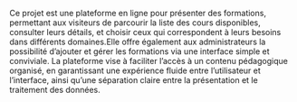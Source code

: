 Ce projet est une plateforme en ligne pour présenter des formations, permettant aux visiteurs de parcourir la liste des cours disponibles, consulter leurs détails, et choisir ceux qui correspondent à leurs besoins dans différents domaines.Elle offre également aux administrateurs la possibilité d’ajouter et gérer les formations via une interface simple et conviviale.
La plateforme vise à faciliter l’accès à un contenu pédagogique organisé, en garantissant une expérience fluide entre l’utilisateur et l’interface, ainsi qu’une séparation claire entre la présentation et le traitement des données.
